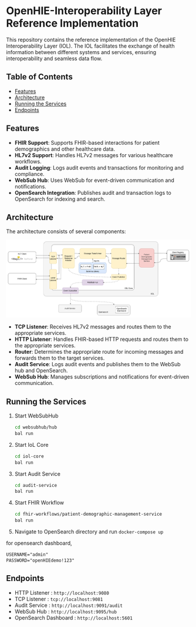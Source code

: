 # OpenHIE-Interoperability Layer Reference Implementation

This repository contains the reference implementation of the OpenHIE Interoperability Layer (IOL). The IOL facilitates the exchange of health information between different systems and services, ensuring interoperability and seamless data flow.

## Table of Contents

- [Features](#features)
- [Architecture](#architecture)
- [Running the Services](#running-the-services)
- [Endpoints](#endpoints)

## Features

- **FHIR Support**: Supports FHIR-based interactions for patient demographics and other healthcare data.
- **HL7v2 Support**: Handles HL7v2 messages for various healthcare workflows.
- **Audit Logging**: Logs audit events and transactions for monitoring and compliance.
- **WebSub Hub**: Uses WebSub for event-driven communication and notifications.
- **OpenSearch Integration**: Publishes audit and transaction logs to OpenSearch for indexing and search.

## Architecture

The architecture consists of several components:

![Architecture Diagram](docs/architecture-diagram.png)

- **TCP Listener**: Receives HL7v2 messages and routes them to the appropriate services.
- **HTTP Listener**: Handles FHIR-based HTTP requests and routes them to the appropriate services.
- **Router**: Determines the appropriate route for incoming messages and forwards them to the target services.
- **Audit Service**: Logs audit events and publishes them to the WebSub hub and OpenSearch.
- **WebSub Hub**: Manages subscriptions and notifications for event-driven communication.

## Running the Services

1. Start WebSubHub  
   ```sh
   cd websubhub/hub
   bal run
2. Start IoL Core   
   ```sh
   cd iol-core
   bal run
3. Start Audit Service  
   ```sh
   cd audit-service
   bal run
4. Start FHIR Workflow  
   ```sh
   cd fhir-workflows/patient-demographic-management-service
   bal run
5. Navigate to OpenSearch directory and run `docker-compose up`

for opensearch dashboard,
```
USERNAME="admin"
PASSWORD="openHIEdemo!123"
```

## Endpoints

- HTTP Listener : ```http://localhost:9080```
- TCP Listener : ```tcp://localhost:9081```
- Audit Service : ```http://localhost:9091/audit```
- WebSub Hub : ```http://localhost:9095/hub```
- OpenSearch Dashboard : ```http://localhost:5601```

